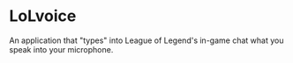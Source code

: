 # LoLvoice
An application that "types" into League of Legend's in-game chat what you speak into your microphone.
